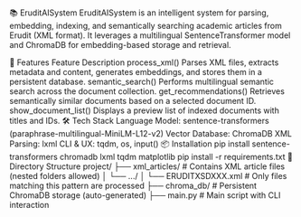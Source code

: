 📚 EruditAISystem
EruditAISystem is an intelligent system for parsing, embedding, indexing, and semantically searching academic articles from Erudit (XML format). It leverages a multilingual SentenceTransformer model and ChromaDB for embedding-based storage and retrieval.

🚀 Features
Feature	Description
process_xml()	Parses XML files, extracts metadata and content, generates embeddings, and stores them in a persistent database.
semantic_search()	Performs multilingual semantic search across the document collection.
get_recommendations()	Retrieves semantically similar documents based on a selected document ID.
show_document_list()	Displays a preview list of indexed documents with titles and IDs.
🛠️ Tech Stack
Language Model: sentence-transformers (paraphrase-multilingual-MiniLM-L12-v2)
Vector Database: ChromaDB
XML Parsing: lxml
CLI & UX: tqdm, os, input()
📦 Installation
pip install sentence-transformers chromadb lxml tqdm matplotlib
pip install -r requirements.txt
📁 Directory Structure
project/
├── xml_articles/             # Contains XML article files (nested folders allowed)
│   └── .../
│       └── ERUDITXSDXXX.xml  # Only files matching this pattern are processed
├── chroma_db/                # Persistent ChromaDB storage (auto-generated)
├── main.py                   # Main script with CLI interaction
